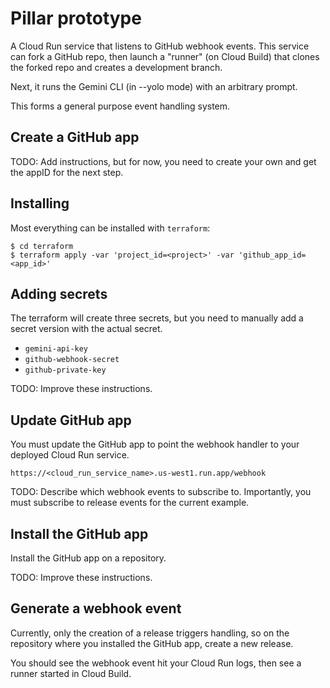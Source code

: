 # Pillar prototype

A Cloud Run service that listens to GitHub webhook events.
This service can fork a GitHub repo, then launch a "runner" (on Cloud Build)
that clones the forked repo and creates a development branch.

Next, it runs the Gemini CLI (in --yolo mode) with an arbitrary prompt.

This forms a general purpose event handling system.

## Create a GitHub app

TODO: Add instructions, but for now, you need to create your own and get the
appID for the next step.

## Installing

Most everything can be installed with `terraform`:

```
$ cd terraform
$ terraform apply -var 'project_id=<project>' -var 'github_app_id=<app_id>'
```

## Adding secrets

The terraform will create three secrets, but you need to manually add a
secret version with the actual secret.

  - `gemini-api-key`
  - `github-webhook-secret`
  - `github-private-key`

TODO: Improve these instructions.

## Update GitHub app

You must update the GitHub app to point the webhook handler to your
deployed Cloud Run service.

```
https://<cloud_run_service_name>.us-west1.run.app/webhook
```

TODO: Describe which webhook events to subscribe to. Importantly, you must
subscribe to release events for the current example.

## Install the GitHub app

Install the GitHub app on a repository.

TODO: Improve these instructions.

## Generate a webhook event

Currently, only the creation of a release triggers handling, so on the
repository where you installed the GitHub app, create a new release.

You should see the webhook event hit your Cloud Run logs, then see a runner
started in Cloud Build.
